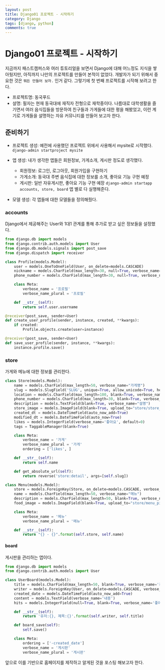 ```yaml
---
layout: post
title: Django01 프로젝트 - 시작하기
category: Django
tags: [django, python]
comments: true
---
```


Django01 프로젝트 - 시작하기
=======

지금까지 패스트캠퍼스와 여러 튜토리얼을 보면서 Django에 대해 어느정도 지식을 쌓아뒀지만, 아직까지 나만의 프로젝트를 만들어 본적이 없었다. 개발자가 되기 위해서 중요한 것은 `뭐든 만들어 보자.` 인거 같다. 그렇기에 첫 번째 프로젝트를 시작해 보려고 한다.

- 프로젝트명: 동국푸드
- 설명: 필자는 현재 동국대에 재직자 전형으로 재학중이다. 나름대로 대학생활을 즐기면서 여러 음식집들을 방문하여 친구들과 가게들에 대한 평을 해봤었고, 이런 계기로 가게들을 설명하는 자유 커뮤니티를 만들어 보고자 한다.


## 준비하기

- 프로젝트 생성: 예전에 사용했던 프로젝트 위에서 사용해서 mysite로 시작했다.
`django-admin startproject mysite`

- 앱 생성: 내가 생각한 앱들은 회원정보, 가게소개, 게시판 정도로 생각했다.
  - 회원정보: 로그인, 로그아웃, 회원가입을 구현하기
  - 가게소개: 동국대 주변 음식집에 대한 정보를 소개, 좋아요 기능 구현 예정
  - 게시판: 일반 자유게시판, 좋아요 기능 구현 예장
`django-admin startapp accounts, store, board` 앱 별로 다 실행해준다.

- 모델 생성: 각 앱들에 대한 모델들을 정의해줬다.
### accounts
Django에서 제공해주는 User와 1대1 관계를 통해 추가로 받고 싶은 정보들을 설정했다.

```python
from django.db import models
from django.contrib.auth.models import User
from django.db.models.signals import post_save
from django.dispatch import receiver

class Profile(models.Model):
    user = models.OneToOneField(User, on_delete=models.CASCADE)
    nickname = models.CharField(max_length=30, null=True, verbose_name='닉네임',)
    phone_number = models.CharField(max_length=30, null=True, verbose_name='전화번호',)

    class Meta:
        verbose_name = '프로필'
        verbose_name_plural = '프로필'

    def __str__(self):
        return self.user.username

@receiver(post_save, sender=User)
def create_user_profile(sender, instance, created, **kwargs):
    if created:
        Profile.objects.create(user=instance)

@receiver(post_save, sender=User)
def save_user_profile(sender, instance, **kwargs):
    instance.profile.save()
```

### store
가게와 메뉴에 대한 정보를 관리한다.

```python
class Store(models.Model):
    name = models.CharField(max_length=50, verbose_name="가게명")
    slug = models.SlugField('SLUG', unique=True, allow_unicode=True, help_text='one word for alias')
    location = models.CharField(max_length=100, blank=True, verbose_name="위치")
    phone_number = models.CharField(max_length=30, blank=True, verbose_name="연락처")
    description = models.TextField(blank=True, verbose_name="설명")
    store_image = models.ImageField(blank=True, upload_to="store/store_pic")
    created_dt = models.DateTimeField(auto_now_add=True)
    modified_dt = models.DateTimeField(auto_now=True)
    likes = models.IntegerField(verbose_name='좋아요', default=0)
    tags = TaggableManager(blank=True)

    class Meta:
        verbose_name = '가게'
        verbose_name_plural = '가게'
        ordering = ['likes', ]

    def __str__(self):
        return self.name

    def get_absolute_url(self):
        return reverse('store:detail', args=[self.slug])

class Menu(models.Model):
    store = models.ForeignKey(Store, on_delete=models.CASCADE, verbose_name="가게명")
    name = models.CharField(max_length=50, verbose_name="메뉴")
    description = models.CharField(max_length=50, blank=True, verbose_name="설명")
    food_image = models.ImageField(blank=True, upload_to="store/menu_pic")

    class Meta:
        verbose_name = '메뉴'
        verbose_name_plural = '메뉴'

    def __str__(self):
        return "{} - {}".format(self.store, self.name)
```

#### board
게시판을 관리하는 앱이다.
```python
from django.db import models
from django.contrib.auth.models import User

class UserBoard(models.Model):
    title = models.CharField(max_length=50, blank=True, verbose_name='제목')
    writer = models.ForeignKey(User, on_delete=models.CASCADE, verbose_name='작성자')
    created_date = models.DateTimeField(auto_now_add=True)
    content = models.TextField(verbose_name='내용')
    hits = models.IntegerField(null=True, blank=True, verbose_name='좋아요')

    def __str__(self):
        return '유저:{}, 제목:{}'.format(self.writer, self.title)

    def board_save(self):
        self.save()

    class Meta:
        ordering = ['-created_date']
        verbose_name = '게시판'
        verbose_name_plural = '게시판'

```

앞으로 이를 기반으로 홈페이지를 제작하고 알게된 것을 포스팅 해보고자 한다.
